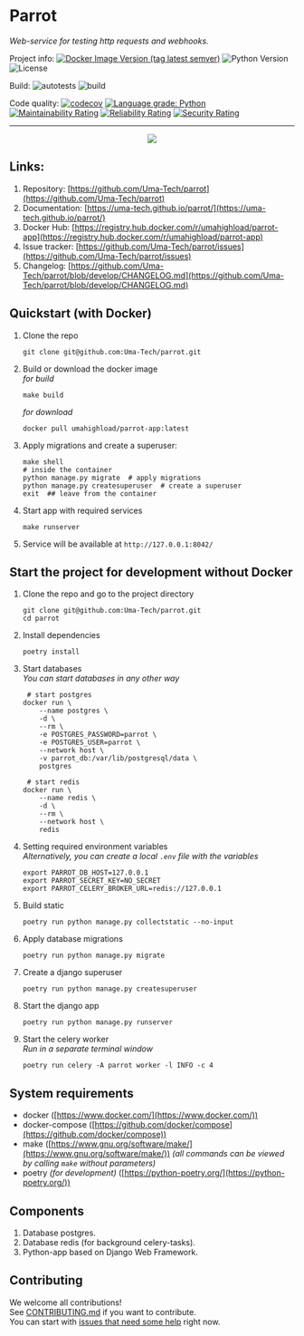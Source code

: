 # Parrot
_Web-service for testing http requests and webhooks._

Project info:
[![Docker Image Version (tag latest semver)](https://img.shields.io/docker/v/umahighload/parrot-app/latest)](https://registry.hub.docker.com/r/umahighload/parrot-app)
![Python Version](https://img.shields.io/static/v1?label=python&message=3.8&color=blue)
![License](https://img.shields.io/static/v1?label=license&message=Apache+2&color=blue)

Build:
![autotests](https://github.com/Uma-Tech/parrot/workflows/autotests/badge.svg)
![build](https://github.com/Uma-Tech/parrot/workflows/build/badge.svg)

Code quality:
[![codecov](https://codecov.io/gh/Uma-Tech/parrot/branch/develop/graph/badge.svg)](https://codecov.io/gh/Uma-Tech/parrot)
[![Language grade: Python](https://img.shields.io/lgtm/grade/python/g/Uma-Tech/parrot.svg?logo=lgtm&logoWidth=18)](https://lgtm.com/projects/g/Uma-Tech/parrot/context:python)
[![Maintainability Rating](https://sonarcloud.io/api/project_badges/measure?project=Uma-Tech_parrot&metric=sqale_rating)](https://sonarcloud.io/dashboard?id=Uma-Tech_parrot)
[![Reliability Rating](https://sonarcloud.io/api/project_badges/measure?project=Uma-Tech_parrot&metric=reliability_rating)](https://sonarcloud.io/dashboard?id=Uma-Tech_parrot)
[![Security Rating](https://sonarcloud.io/api/project_badges/measure?project=Uma-Tech_parrot&metric=security_rating)](https://sonarcloud.io/dashboard?id=Uma-Tech_parrot)

---

<p align="center">
    <img src="https://github.com/Uma-Tech/parrot/raw/master/static/parrot_icon.png">
</p>

## Links:
1. Repository: [https://github.com/Uma-Tech/parrot](https://github.com/Uma-Tech/parrot)
1. Documentation: [https://uma-tech.github.io/parrot/](https://uma-tech.github.io/parrot/)
1. Docker Hub: [https://registry.hub.docker.com/r/umahighload/parrot-app](https://registry.hub.docker.com/r/umahighload/parrot-app)
1. Issue tracker: [https://github.com/Uma-Tech/parrot/issues](https://github.com/Uma-Tech/parrot/issues)
1. Changelog: [https://github.com/Uma-Tech/parrot/blob/develop/CHANGELOG.md](https://github.com/Uma-Tech/parrot/blob/develop/CHANGELOG.md)

## Quickstart (with Docker)
1. Clone the repo
    ```shell
    git clone git@github.com:Uma-Tech/parrot.git
    ```

1. Build or download the docker image  
    _for build_
    ```shell
    make build
    ```
    _for download_
    ```shell script
    docker pull umahighload/parrot-app:latest
    ```

1. Apply migrations and create a superuser:
    ```shell
    make shell
    # inside the container
    python manage.py migrate  # apply migrations
    python manage.py createsuperuser  # create a superuser
    exit  ## leave from the container
    ```

1. Start app with required services
    ```shell
    make runserver
    ```

1. Service will be available at `http://127.0.0.1:8042/`

## Start the project for development without Docker
1. Clone the repo and go to the project directory
    ```shell
    git clone git@github.com:Uma-Tech/parrot.git
    cd parrot
    ```

1. Install dependencies
    ```shell
    poetry install
    ```

1. Start databases  
    _You can start databases in any other way_
   ```shell
    # start postgres
   docker run \
       --name postgres \
       -d \
       --rm \
       -e POSTGRES_PASSWORD=parrot \
       -e POSTGRES_USER=parrot \
       --network host \
       -v parrot_db:/var/lib/postgresql/data \
       postgres
   
    # start redis
   docker run \
       --name redis \
       -d \
       --rm \
       --network host \
       redis
    ```

1. Setting required environment variables  
   _Alternatively, you can create a local `.env` file with the variables_
    ```shell
    export PARROT_DB_HOST=127.0.0.1
    export PARROT_SECRET_KEY=NO_SECRET
    export PARROT_CELERY_BROKER_URL=redis://127.0.0.1
    ```

1. Build static
    ```shell
    poetry run python manage.py collectstatic --no-input
    ```

1. Apply database migrations
    ```shell
    poetry run python manage.py migrate
    ```

1. Create a django superuser
    ```shell
    poetry run python manage.py createsuperuser
    ```

1. Start the django app
    ```shell
    poetry run python manage.py runserver
    ```

1. Start the celery worker  
   _Run in a separate terminal window_
    ```shell
    poetry run celery -A parrot worker -l INFO -c 4
    ```
    

## System requirements
* docker ([https://www.docker.com/](https://www.docker.com/))
* docker-compose
    ([https://github.com/docker/compose](https://github.com/docker/compose))
* make
    ([https://www.gnu.org/software/make/](https://www.gnu.org/software/make/))
    _(all commands can be viewed by calling `make` without parameters)_
* poetry _(for development)_
  ([https://python-poetry.org/](https://python-poetry.org/))

## Components
1. Database postgres.
1. Database redis (for background celery-tasks).
1. Python-app based on Django Web Framework.

## Contributing
We welcome all contributions!  
See [CONTRIBUTING.md](CONTRIBUTING.md) if you want to contribute.  
You can start with [issues that need some help](https://github.com/Uma-Tech/parrot/issues)
right now.
